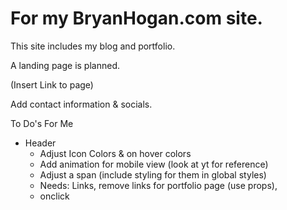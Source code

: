 # For my BryanHogan.com site.
This site includes my blog and portfolio.

A landing page is planned.

(Insert Link to page)

Add contact information & socials.

To Do's For Me
- Header
    - Adjust Icon Colors & on hover colors
    - Add animation for mobile view (look at yt for reference)
    - Adjust a span (include styling for them in global styles)
    - Needs: Links, remove links for portfolio page (use props), 
    - onclick